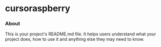cursoraspberry
==============

### About

This is your project's README.md file. It helps users understand what your
project does, how to use it and anything else they may need to know.